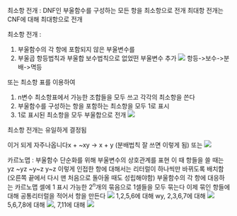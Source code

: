 최소항 전개 : DNF인 부울함수를 구성하는 모든 항을 최소항으로 전개
최대항 전개는 CNF에 대해 최대항으로 전개

최소항 전개 : 
1. 부울함수의 각 항에 포함되지 않은 부울변수를
2. 부울곱 항등법칙과 부울합 보수법칙으로 없었떤 부울변수 추가
![](https://i.imgur.com/sUCT295.png)
항등->보수->분배->멱등

또는 최소항 표를 이용하여
1. n변수 최소항표에서 가능한 조합들을 모두 쓰고 각각의 최소항을 쓴다
2. 부울함수를 구성하는 항을 포함하는 최소항을 모두 1로 표시
3. 1로 표시된 최소항을 모두 부울합으로 전개
![](https://i.imgur.com/iql8tZ6.png)

최소항 전개는 유일하게 결정됨

이거 되게 자주나옵니다x + ~xy -> x + y (분배법칙 잘 쓰면 이렇게 됨)
또는 
![](https://i.imgur.com/YvArfUn.png)

카르노맵 : 부울함수 단순화를 위해 부울변수의 상호관계를 표현
이 때 항들을 쓸 때는 yz ~yz ~y~z y~z 이렇게 인접한 항에 대해서는 리터럴이 하나씩만 바뀌도록 배치함 (오른쪽 끝에서 다시 맨 처음으로 돌아올 때도 성립해야함)
부울함수의 각 항에 대응하는 카르노맵 셀에 1 표시
가능한 $2^n$개의 묶음으로 1셀들을 모두 묶는다
이제 묶인 항들에 대해 공통리터럴을 적어서 항을 만든다
![](https://i.imgur.com/CJuHMT1.png)
1,2,5,6에 대해 wy, 2,3,6,7에 대해 ![](https://i.imgur.com/mTTUXsg.png)
5,6,7,8에 대해 ![](https://i.imgur.com/LJe9EMU.png), 7,11에 대해 ![](https://i.imgur.com/TV7y6dn.png)
